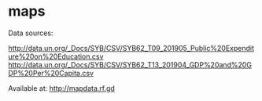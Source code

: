 # maps

Data sources:

http://data.un.org/_Docs/SYB/CSV/SYB62_T09_201905_Public%20Expenditure%20on%20Education.csv
http://data.un.org/_Docs/SYB/CSV/SYB62_T13_201904_GDP%20and%20GDP%20Per%20Capita.csv

Available at: http://mapdata.rf.gd
